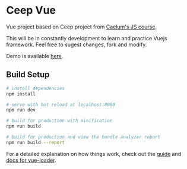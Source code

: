 # Ceep Vue

Vue project based on Ceep project from [Caelum's JS course](https://www.caelum.com.br/curso-javascript-jquery). 

This will be in constantly development to learn and practice Vuejs framework. Feel free to sugest changes, fork and modify.

Demo is available [here](http://caioferrarezi.me/ceep-vue/).

## Build Setup

``` bash
# install dependencies
npm install

# serve with hot reload at localhost:8080
npm run dev

# build for production with minification
npm run build

# build for production and view the bundle analyzer report
npm run build --report
```

For a detailed explanation on how things work, check out the [guide](http://vuejs-templates.github.io/webpack/) and [docs for vue-loader](http://vuejs.github.io/vue-loader).
